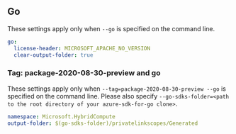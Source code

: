 ## Go

These settings apply only when `--go` is specified on the command line.

```yaml $(go)
go:
  license-header: MICROSOFT_APACHE_NO_VERSION
  clear-output-folder: true
```

### Tag: package-2020-08-30-preview and go

These settings apply only when `--tag=package-2020-08-30-preview --go` is specified on the command line.
Please also specify `--go-sdks-folder=<path to the root directory of your azure-sdk-for-go clone>`.

```yaml $(tag) == 'package-2020-08-30-preview' && $(go)
namespace: Microsoft.HybridCompute
output-folder: $(go-sdks-folder)/privatelinkscopes/Generated
```
